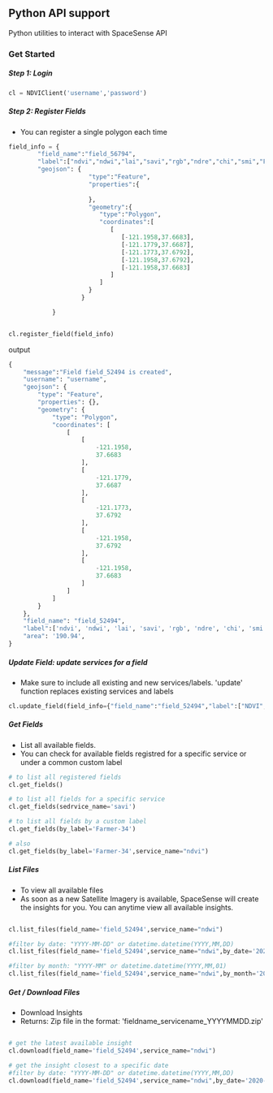 ## Python API support
Python utilities to interact with SpaceSense API

### Get Started
##### Step 1: Login
```python
cl = NDVIClient('username','password')
```
##### Step 2: Register Fields
- You can register a single polygon each time
```python
field_info = {
        "field_name":"field_56794",
        "label":["ndvi","ndwi","lai","savi","rgb","ndre","chi","smi","Farmer-34"],
        "geojson": {
                      "type":"Feature",
                      "properties":{
                
                      },
                      "geometry":{
                         "type":"Polygon",
                         "coordinates":[
                            [
                               [-121.1958,37.6683],
                               [-121.1779,37.6687],
                               [-121.1773,37.6792],
                               [-121.1958,37.6792],
                               [-121.1958,37.6683]
                            ]
                         ]
                      }
                    }

            }


cl.register_field(field_info)
```
output
```python
{   
    "message":"Field field_52494 is created",
    "username": "username",
    "geojson": {
        "type": "Feature",
        "properties": {},
        "geometry": {
            "type": "Polygon",
            "coordinates": [
                [
                    [
                        -121.1958,
                        37.6683
                    ],
                    [
                        -121.1779,
                        37.6687
                    ],
                    [
                        -121.1773,
                        37.6792
                    ],
                    [
                        -121.1958,
                        37.6792
                    ],
                    [
                        -121.1958,
                        37.6683
                    ]
                ]
            ]
        }
    },
    "field_name": "field_52494",
    "label":['ndvi', 'ndwi', 'lai', 'savi', 'rgb', 'ndre', 'chi', 'smi', 'Farmer-34','username']
    "area": '190.94',
}
```
##### Update Field: update services for a field
- Make sure to include all existing and new services/labels. 'update' function replaces existing services and labels
```python
cl.update_field(field_info={"field_name":"field_52494","label":["NDVI","SAVI","NDRE","Farmer-34"]})
```
##### Get Fields
- List all available fields. 
- You can check for available fields registred for a specific service or under a common custom label
```python
# to list all registered fields
cl.get_fields()

# to list all fields for a specific service
cl.get_fields(sedrvice_name='savi')

# to list all fields by a custom label
cl.get_fields(by_label='Farmer-34')

# also
cl.get_fields(by_label='Farmer-34',service_name="ndvi")

```

##### List Files
- To view all available files 
- As soon as a new Satellite Imagery is available, SpaceSense will create the insights for you. 
You can anytime view all available insights.
```python

cl.list_files(field_name='field_52494',service_name="ndwi")

#filter by date: "YYYY-MM-DD" or datetime.datetime(YYYY,MM,DD)
cl.list_files(field_name='field_52494',service_name="ndwi",by_date='2020-06-06')

#filter by month: "YYYY-MM" or datetime.datetime(YYYY,MM,01)
cl.list_files(field_name='field_52494',service_name="ndwi",by_month='2020-06')

```

##### Get / Download  Files
- Download Insights 
- Returns: Zip file in the format: 'fieldname_servicename_YYYYMMDD.zip'
```python

# get the latest available insight
cl.download(field_name='field_52494',service_name="ndwi")

# get the insight closest to a specific date
#filter by date: "YYYY-MM-DD" or datetime.datetime(YYYY,MM,DD)
cl.download(field_name='field_52494',service_name="ndwi",by_date='2020-06-06', output_folder='/home/app/db')

```

